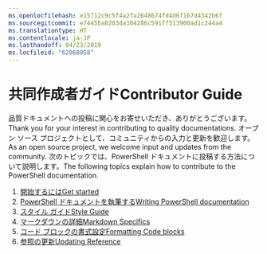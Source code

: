 ```yaml
---
ms.openlocfilehash: e15712c9c5f4a2fa2648674fd4d6f167d4342b6f
ms.sourcegitcommit: e7445ba8203da304286c591ff513900ad1c244a4
ms.translationtype: HT
ms.contentlocale: ja-JP
ms.lasthandoff: 04/23/2019
ms.locfileid: "62068858"
---
```

# <a name="contributor-guide"></a><span data-ttu-id="e23f5-101">共同作成者ガイド</span><span class="sxs-lookup"><span data-stu-id="e23f5-101">Contributor Guide</span></span>

<span data-ttu-id="e23f5-102">品質ドキュメントへの投稿に関心をお寄せいただき、ありがとうございます。</span><span class="sxs-lookup"><span data-stu-id="e23f5-102">Thank you for your interest in contributing to quality documentations.</span></span>
<span data-ttu-id="e23f5-103">オープン ソース プロジェクトとして、コミュニティからの入力と更新を歓迎します。</span><span class="sxs-lookup"><span data-stu-id="e23f5-103">As an open source project, we welcome input and updates from the community.</span></span>
<span data-ttu-id="e23f5-104">次のトピックでは、PowerShell ドキュメントに投稿する方法について説明します。</span><span class="sxs-lookup"><span data-stu-id="e23f5-104">The following topics explain how to contribute to the PowerShell documentation.</span></span>

1. [<span data-ttu-id="e23f5-105">開始するには</span><span class="sxs-lookup"><span data-stu-id="e23f5-105">Get started</span></span>](./contributing/1-GET-STARTED.md)
2. [<span data-ttu-id="e23f5-106">PowerShell ドキュメントを執筆する</span><span class="sxs-lookup"><span data-stu-id="e23f5-106">Writing PowerShell documentation</span></span>](./contributing/2-WRITING.md)
3. [<span data-ttu-id="e23f5-107">スタイル ガイド</span><span class="sxs-lookup"><span data-stu-id="e23f5-107">Style Guide</span></span>](./contributing/3-STYLE-GUIDE.md)
4. [<span data-ttu-id="e23f5-108">マークダウンの詳細</span><span class="sxs-lookup"><span data-stu-id="e23f5-108">Markdown Specifics</span></span>](./contributing/4-MARKDOWN-SPECIFICS.md)
5. [<span data-ttu-id="e23f5-109">コード ブロックの書式設定</span><span class="sxs-lookup"><span data-stu-id="e23f5-109">Formatting Code blocks</span></span>](./contributing/5-FORMATTING-CODE.md)
6. [<span data-ttu-id="e23f5-110">参照の更新</span><span class="sxs-lookup"><span data-stu-id="e23f5-110">Updating Reference</span></span>](./contributing/6-UPDATING-REFERENCE.md)

